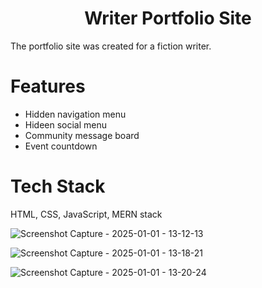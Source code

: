 <h1 align="center">Writer Portfolio Site</h1>

The portfolio site was created for a fiction writer.  

# Features
- Hidden navigation menu
- Hideen social menu
- Community message board
- Event countdown

# Tech Stack
HTML, CSS, JavaScript, MERN stack

![Screenshot Capture - 2025-01-01 - 13-12-13](https://github.com/user-attachments/assets/eb21a481-2164-410d-866b-a5e65d5ee4d0)

![Screenshot Capture - 2025-01-01 - 13-18-21](https://github.com/user-attachments/assets/664c5172-5b8d-4b08-8b56-d95c8276c3a8)

![Screenshot Capture - 2025-01-01 - 13-20-24](https://github.com/user-attachments/assets/e260c2bd-e32e-4c71-807b-d36a15c4ae77)



